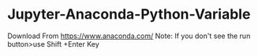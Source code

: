 # Jupyter-Anaconda-Python-Variable
Download From https://www.anaconda.com/
Note: If you don't see the run button>use Shift +Enter Key 
